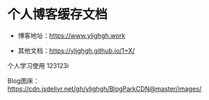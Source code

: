 # 个人博客缓存文档

* 博客地址：https://www.ylighgh.work

* 其他文档：https://ylighgh.github.io/1+X/


个人学习使用
123123i

Blog图床：https://cdn.jsdelivr.net/gh/ylighgh/BlogParkCDN@master/images/
